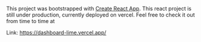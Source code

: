 This project was bootstrapped with [Create React App](https://github.com/facebook/create-react-app).
This react project is still under production, currently deployed on vercel. Feel free to check it out from time to time at

Link: https://dashboard-lime.vercel.app/
